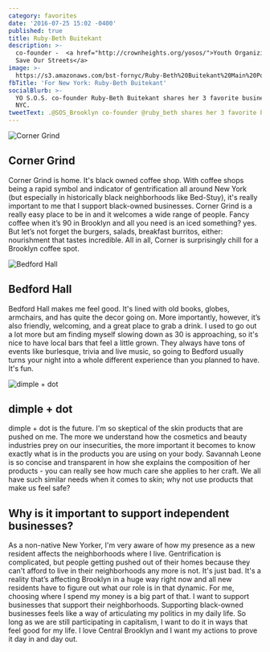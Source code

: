 ```yaml
---
category: favorites
date: '2016-07-25 15:02 -0400'
published: true
title: Ruby-Beth Buitekant
description: >-
  co-founder -  <a href="http://crownheights.org/yosos/">Youth Organizing to
  Save Our Streets</a>
image: >-
  https://s3.amazonaws.com/bst-fornyc/Ruby-Beth%20Buitekant%20Main%20Portrait.jpg
fbTitle: 'For New York: Ruby-Beth Buitekant'
socialBlurb: >-
  YO S.O.S. co-founder Ruby-Beth Buitekant shares her 3 favorite businesses in
  NYC.
tweetText: .@SOS_Brooklyn co-founder @ruby_beth shares her 3 favorite businesses in NYC
---
```

![Corner Grind](https://s3.amazonaws.com/bst-fornyc/Ruby-Beth%20Buitekant%20Corner%20Grind.jpg)
## Corner Grind
Corner Grind is home. It's black owned coffee shop. With coffee shops being a rapid symbol and indicator of gentrification all around New York (but especially in historically black neighborhoods like Bed-Stuy), it's really important to me that I support black-owned businesses. Corner Grind is a really easy place to be in and it welcomes a wide range of people. Fancy coffee when it’s 90 in Brooklyn and all you need is an iced something? yes. But let’s not forget the burgers, salads, breakfast burritos, either: nourishment that tastes incredible. All in all, Corner is surprisingly chill for a Brooklyn coffee spot. 

![Bedford Hall](https://s3.amazonaws.com/bst-fornyc/Ruby-Beth%20Buitekant%20Bedford%20Hall.jpg)
## Bedford Hall
Bedford Hall makes me feel good. It's lined with old books, globes, armchairs, and has quite the decor going on. More importantly, however, it’s also friendly, welcoming, and a great place to grab a drink. I used to go out a lot more but am finding myself slowing down as 30 is approaching, so it's nice to have local bars that feel a little grown. They always have tons of events like burlesque, trivia and live music, so going to Bedford usually turns your night into a whole different experience than you planned to have. It's fun. 

![dimple + dot](https://s3.amazonaws.com/bst-fornyc/Ruby-Beth%20Buitekant%20dimple%20and%20dot.jpg)
## dimple + dot
dimple + dot is the future. I'm so skeptical of the skin products that are pushed on me. The more we understand how the cosmetics and beauty industries prey on our insecurities, the more important it becomes to know exactly what is in the products you are using on your body. Savannah Leone is so concise and transparent in how she explains the composition of her products - you can really see how much care she applies to her craft. We all have such similar needs when it comes to skin; why not use products that make us feel safe? 

## Why is it important to support independent businesses?
As a non-native New Yorker, I'm very aware of how my presence as a new resident affects the neighborhoods where I live. Gentrification is complicated, but people getting pushed out of their homes because they can't afford to live in their neighborhoods any more is not. It's just bad. It's a reality that’s affecting Brooklyn in a huge way right now and all new residents have to figure out what our role is in that dynamic. For me, choosing where I spend my money is a big part of that. I want to support businesses that support their neighborhoods. Supporting black-owned businesses feels like a way of articulating my politics in my daily life. So long as we are still participating in capitalism, I want to do it in ways that feel good for my life. I love Central Brooklyn and I want my actions to prove it day in and day out.
